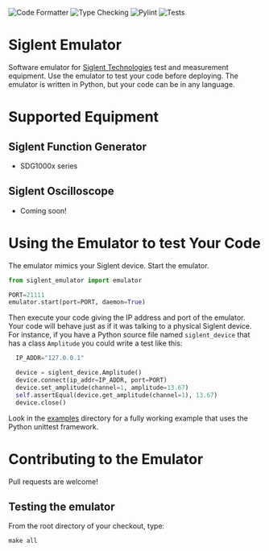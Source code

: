 ![Code Formatter](https://github.com/erikbryant/siglent_emulator/actions/workflows/formatter.yml/badge.svg)
![Type Checking](https://github.com/erikbryant/siglent_emulator/actions/workflows/mypy.yml/badge.svg)
![Pylint](https://github.com/erikbryant/siglent_emulator/actions/workflows/pylint.yml/badge.svg)
![Tests](https://github.com/erikbryant/siglent_emulator/actions/workflows/tests.yml/badge.svg)

# Siglent Emulator

Software emulator for [Siglent Technologies](https://siglentna.com/) test and measurement equipment. Use the emulator to test your code before deploying. The emulator is written in Python, but your code can be in any language.

# Supported Equipment

## Siglent Function Generator

* SDG1000x series

## Siglent Oscilloscope

* Coming soon!

# Using the Emulator to test Your Code

The emulator mimics your Siglent device. Start the emulator.

```python
from siglent_emulator import emulator

PORT=21111
emulator.start(port=PORT, daemon=True)
```

Then execute your code giving the IP address and port of the emulator. Your code will behave just as if it was talking to a physical Siglent device. For instance, if you have a Python source file named `siglent_device` that has a class `Amplitude` you could write a test like this:

```python
  IP_ADDR="127.0.0.1"

  device = siglent_device.Amplitude()
  device.connect(ip_addr=IP_ADDR, port=PORT)
  device.set_amplitude(channel=1, amplitude=13.67)
  self.assertEqual(device.get_amplitude(channel=1), 13.67)
  device.close()
```

Look in the [examples](examples) directory for a fully working example that uses the Python unittest framework.

# Contributing to the Emulator

Pull requests are welcome!

## Testing the emulator

From the root directory of your checkout, type:

```shell
make all
```
